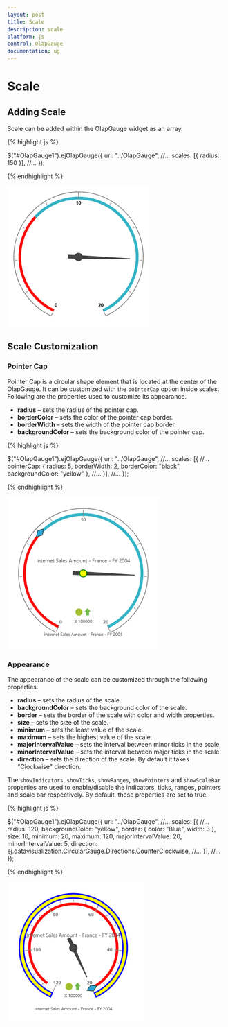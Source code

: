 ```yaml
---
layout: post
title: Scale
description: scale
platform: js
control: OlapGauge
documentation: ug
---
```


# Scale

## Adding Scale

Scale can be added within the OlapGauge widget as an array.

{% highlight js %}

$("#OlapGauge1").ejOlapGauge({
    url: "../OlapGauge",
    //...
    scales: [{
        radius: 150
    }],
    //...
});

{% endhighlight %}

![](Scales_images/scale.png) 

## Scale Customization

### Pointer Cap

Pointer Cap is a circular shape element that is located at the center of the OlapGauge. It can be customized with the `pointerCap` option inside scales. Following are the properties used to customize its appearance.

* **radius** – sets the radius of the pointer cap.
* **borderColor** – sets the color of the pointer cap border.
* **borderWidth** – sets the width of the pointer cap border.
* **backgroundColor** – sets the background color of the pointer cap.

{% highlight js %}

$("#OlapGauge1").ejOlapGauge({
    url: "../OlapGauge",
    //...
    scales: [{
        //...
        pointerCap: {
            radius: 5,
            borderWidth: 2,
            borderColor: "black",
            backgroundColor: "yellow"
        },
        //...
    }],
    //...
});

{% endhighlight %}

![](Scales_images/pointercap.png) 

### Appearance

The appearance of the scale can be customized through the following properties.

* **radius** – sets the radius of the scale.
* **backgroundColor** – sets the background color of the scale.
* **border** – sets the border of the scale with color and width properties.
* **size** – sets the size of the scale.
* **minimum** – sets the least value of the scale.
* **maximum** – sets the highest value of the scale.
* **majorIntervalValue** – sets the interval between minor ticks in the scale.
* **minorIntervalValue** – sets the interval between major ticks in the scale.
* **direction** – sets the direction of the scale.  By default it takes "Clockwise" direction.

The `showIndicators`, `showTicks`, `showRanges`, `showPointers` and `showScaleBar` properties are used to enable/disable the indicators, ticks, ranges, pointers and scale bar respectively.  By default, these properties are set to true.

{% highlight js %}

$("#OlapGauge1").ejOlapGauge({
    url: "../OlapGauge",
    //...
    scales: [{
        //...
        radius: 120,
        backgroundColor: "yellow",
        border: {
            color: "Blue",
            width: 3
        },
        size: 10,
        minimum: 20,
        maximum: 120,
        majorIntervalValue: 20,
        minorIntervalValue: 5,
        direction: ej.datavisualization.CircularGauge.Directions.CounterClockwise,
        //...
    }],
    //...
});

{% endhighlight %} 

![](Scales_images/Scale-Customization-Appearance.png) 
